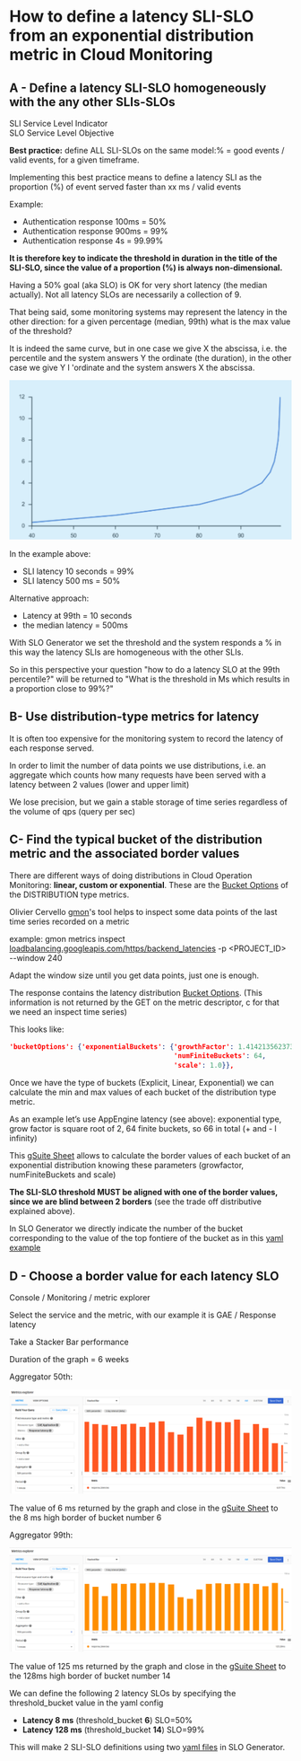 # How to define a latency SLI-SLO from an exponential distribution metric in Cloud Monitoring

## A - Define a latency SLI-SLO homogeneously with the any other SLIs-SLOs

SLI Service Level Indicator \
SLO Service Level Objective

**Best practice:** define ALL SLI-SLOs on the same model:% = good events / valid events, for a given timeframe.

Implementing this best practice means to define a latency SLI as the proportion (%) of event served faster than xx ms / valid events

Example:

* Authentication response 100ms = 50%
* Authentication response 900ms = 99%
* Authentication response 4s = 99.99%

**It is therefore key to indicate the threshold in duration in the title of the SLI-SLO, since the value of a proportion (%) is always non-dimensional.**

Having a 50% goal (aka SLO) is OK for very short latency (the median actually). Not all latency SLOs are necessarily a collection of 9.

That being said, some monitoring systems may represent the latency in the other direction: for a given percentage (median, 99th) what is the max value of the threshold?

It is indeed the same curve, but in one case we give X the abscissa, i.e. the percentile and the system answers Y the ordinate (the duration), in the other case we give Y l 'ordinate and the system answers X the abscissa.

![latency curve](../images/latency_curve.png)

In the example above:

* SLI latency 10 seconds = 99%
* SLI latency 500 ms = 50%

Alternative approach:

* Latency at 99th = 10 seconds
* the median latency = 500ms

 With SLO Generator we set the threshold and the system responds a % in this way the latency SLIs are homogeneous with the other SLIs.

So in this perspective your question "how to do a latency SLO at the 99th percentile?" will be returned to "What is the threshold in Ms which results in a proportion close to 99%?"

## B- Use distribution-type metrics for latency

It is often too expensive for the monitoring system to record the latency of each response served.

In order to limit the number of data points we use distributions, i.e. an aggregate which counts how many requests have been served with a latency between 2 values ​​(lower and upper limit)

We lose precision, but we gain a stable storage of time series regardless of the volume of qps (query per sec)

## C- Find the typical bucket of the distribution metric and the associated border values

There are different ways of doing distributions in Cloud Operation Monitoring: **linear, custom or exponential**. These are the [Bucket Options](https://cloud.google.com/monitoring/api/ref_v3/rest/v3/TypedValue#bucketoptions) of the DISTRIBUTION type metrics.

Olivier Cervello [gmon](https://github.com/GoogleCloudPlatform/professional-services/tree/master/tools/gmon)'s tool helps to inspect some data points of the last time series recorded on a metric

example: gmon metrics inspect [loadbalancing.googleapis.com/https/backend_latencies](http://loadbalancing.googleapis.com/https/backend_latencies) -p &lt;PROJECT_ID> --window 240

Adapt the window size until you get data points, just one is enough.

The response contains the latency distribution [Bucket Options](https://cloud.google.com/monitoring/api/ref_v3/rest/v3/TypedValue#bucketoptions). (This information is not returned by the GET on the metric descriptor, c for that we need an inspect time series)

This looks like:

```json
'bucketOptions': {'exponentialBuckets': {'growthFactor': 1.4142135623730951,
                                         'numFiniteBuckets': 64,
                                         'scale': 1.0}},
```

Once we have the type of buckets (Explicit, Linear, Exponential) we can calculate the min and max values ​​of each bucket of the distribution type metric.

As an example let’s use AppEngine latency (see above): exponential type, grow factor is square root of 2, 64 finite buckets, so 66 in total (+ and - l infinity)

 This [gSuite Sheet](https://docs.google.com/spreadsheets/d/1pvGC_BW1l0D1D8GJY8I3H4QL76xVQ8t0QF_dIQ5lg5I/edit?usp=sharing)  allows to calculate the border values ​​of each bucket of an exponential distribution knowing these parameters (growfactor, numFiniteBuckets and scale)

**The SLI-SLO threshold MUST be aligned with one of the border values, since we are blind between 2 borders** (see the trade off distributive explained above).

 In SLO Generator we directly indicate the number of the bucket corresponding to the value of the top fontiere of the bucket as in this [yaml example](https://github.com/GoogleCloudPlatform/professional-services/blob/master/tools/slo-generator/samples/stackdriver/slo_gae_app_latency.yaml)

## D - Choose a border value for each latency SLO

Console / Monitoring / metric explorer

Select the service and the metric, with our example it is GAE / Response latency

Take a Stacker Bar performance

Duration of the graph = 6 weeks

Aggregator 50th:

![aggregator 50th](../images/latency_aggregator50th.png)

The value of 6 ms returned by the graph and close in the [gSuite Sheet](https://docs.google.com/spreadsheets/d/1pvGC_BW1l0D1D8GJY8I3H4QL76xVQ8t0QF_dIQ5lg5I/edit?usp=sharing) to the 8 ms high border of bucket number 6

Aggregator 99th:

![aggregator 99th](../images/latency_aggregator99th.png)

The value of 125 ms returned by the graph and close in the [gSuite Sheet](https://docs.google.com/spreadsheets/d/1pvGC_BW1l0D1D8GJY8I3H4QL76xVQ8t0QF_dIQ5lg5I/edit?usp=sharing) to the 128ms high border of bucket number 14

We can define the following 2 latency SLOs by specifying the threshold_bucket value in the yaml config

* **Latency 8 ms** (threshold_bucket **6**) SLO=50%
* **Latency 128 ms** (threshold_bucket **14**) SLO=99%

This will make 2 SLI-SLO definitions using two [yaml files](https://github.com/GoogleCloudPlatform/professional-services/blob/master/tools/slo-generator/samples/stackdriver/slo_gae_app_latency.yaml) in SLO Generator.
